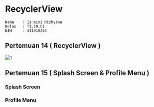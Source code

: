 # RecyclerView

~~~
Nama    : Isnaini Rizkyana
Kelas   : TI.19.C1
NIM     : 311910254
~~~

## Pertemuan 14 ( RecyclerView )

![1](https://user-images.githubusercontent.com/81541764/177789971-5664a4e6-6ecc-4626-9489-dee683ca5b6b.PNG)

## Pertemuan 15 ( Splash Screen & Profile Menu )

### Splash Screen

### Profile Menu
